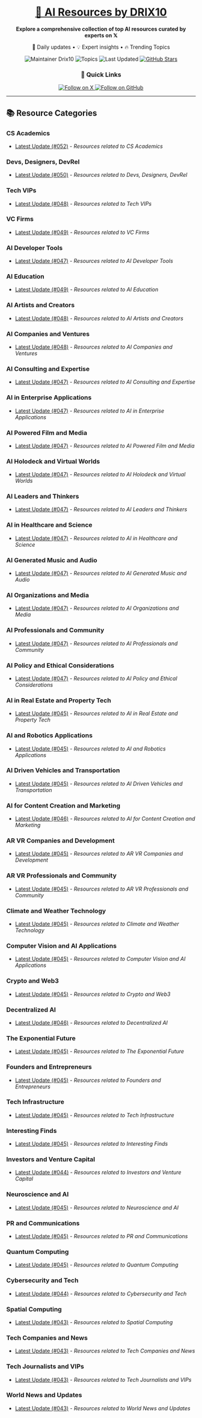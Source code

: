 
<div align="center">
  <h1><a href="https://x.com/DRIX_10_" target="_blank">🚀 AI Resources by DRIX10</a></h1>
  <p><strong>Explore a comprehensive collection of top AI resources curated by experts on 𝕏</strong></p>
  <p>🌟 Daily updates • 💡 Expert insights • 🔥 Trending Topics</p>

  <img src="https://img.shields.io/badge/Maintainer-Drix10-blue?style=for-the-badge" alt="Maintainer Drix10" />
  <img src="https://img.shields.io/badge/Topics-Everything%2C%20AI-red?style=for-the-badge" alt="Topics" />
  <img src="https://img.shields.io/github/last-commit/Drix10/ai-resources?style=for-the-badge&color=5D6D7E" alt="Last Updated" />
  <a href="https://github.com/Drix10/ai-resources"><img src="https://img.shields.io/github/stars/Drix10/ai-resources?style=for-the-badge&color=yellow" alt="GitHub Stars" /></a>

  <br>

  <h3>🌟 Quick Links</h3>
    <a href="https://x.com/DRIX_10_">
      <img src="https://img.shields.io/badge/Follow_on_𝕏-black?style=for-the-badge&logo=x&logoColor=white" alt="Follow on X" />
    </a>
    <a href="https://github.com/Drix10">
      <img src="https://img.shields.io/badge/Follow_on_GitHub-black?style=for-the-badge&logo=github&logoColor=white" alt="Follow on GitHub" />
    </a>
</div>

---

## 📚 Resource Categories

### CS Academics

*   [Latest Update (#052)](https://github.com/Drix10/ai-resources/blob/main/CS%20Academics/resources-052.md) - *Resources related to CS Academics*

### Devs, Designers, DevRel

*   [Latest Update (#050)](https://github.com/Drix10/ai-resources/blob/main/Devs%2C%20Designers%2C%20DevRel/resources-050.md) - *Resources related to Devs, Designers, DevRel*

### Tech VIPs

*   [Latest Update (#048)](https://github.com/Drix10/ai-resources/blob/main/Tech%20VIPs/resources-048.md) - *Resources related to Tech VIPs*

### VC Firms

*   [Latest Update (#049)](https://github.com/Drix10/ai-resources/blob/main/VC%20Firms/resources-049.md) - *Resources related to VC Firms*

### AI Developer Tools

*   [Latest Update (#047)](https://github.com/Drix10/ai-resources/blob/main/AI%20Developer%20Tools/resources-047.md) - *Resources related to AI Developer Tools*

### AI Education

*   [Latest Update (#049)](https://github.com/Drix10/ai-resources/blob/main/AI%20Education/resources-049.md) - *Resources related to AI Education*

### AI Artists and Creators

*   [Latest Update (#048)](https://github.com/Drix10/ai-resources/blob/main/AI%20Artists%20and%20Creators/resources-048.md) - *Resources related to AI Artists and Creators*

### AI Companies and Ventures

*   [Latest Update (#048)](https://github.com/Drix10/ai-resources/blob/main/AI%20Companies%20and%20Ventures/resources-048.md) - *Resources related to AI Companies and Ventures*

### AI Consulting and Expertise

*   [Latest Update (#047)](https://github.com/Drix10/ai-resources/blob/main/AI%20Consulting%20and%20Expertise/resources-047.md) - *Resources related to AI Consulting and Expertise*

### AI in Enterprise Applications

*   [Latest Update (#047)](https://github.com/Drix10/ai-resources/blob/main/AI%20in%20Enterprise%20Applications/resources-047.md) - *Resources related to AI in Enterprise Applications*

### AI Powered Film and Media

*   [Latest Update (#047)](https://github.com/Drix10/ai-resources/blob/main/AI%20Powered%20Film%20and%20Media/resources-047.md) - *Resources related to AI Powered Film and Media*

### AI Holodeck and Virtual Worlds

*   [Latest Update (#047)](https://github.com/Drix10/ai-resources/blob/main/AI%20Holodeck%20and%20Virtual%20Worlds/resources-047.md) - *Resources related to AI Holodeck and Virtual Worlds*

### AI Leaders and Thinkers

*   [Latest Update (#047)](https://github.com/Drix10/ai-resources/blob/main/AI%20Leaders%20and%20Thinkers/resources-047.md) - *Resources related to AI Leaders and Thinkers*

### AI in Healthcare and Science

*   [Latest Update (#047)](https://github.com/Drix10/ai-resources/blob/main/AI%20in%20Healthcare%20and%20Science/resources-047.md) - *Resources related to AI in Healthcare and Science*

### AI Generated Music and Audio

*   [Latest Update (#047)](https://github.com/Drix10/ai-resources/blob/main/AI%20Generated%20Music%20and%20Audio/resources-047.md) - *Resources related to AI Generated Music and Audio*

### AI Organizations and Media

*   [Latest Update (#047)](https://github.com/Drix10/ai-resources/blob/main/AI%20Organizations%20and%20Media/resources-047.md) - *Resources related to AI Organizations and Media*

### AI Professionals and Community

*   [Latest Update (#047)](https://github.com/Drix10/ai-resources/blob/main/AI%20Professionals%20and%20Community/resources-047.md) - *Resources related to AI Professionals and Community*

### AI Policy and Ethical Considerations

*   [Latest Update (#047)](https://github.com/Drix10/ai-resources/blob/main/AI%20Policy%20and%20Ethical%20Considerations/resources-047.md) - *Resources related to AI Policy and Ethical Considerations*

### AI in Real Estate and Property Tech

*   [Latest Update (#045)](https://github.com/Drix10/ai-resources/blob/main/AI%20in%20Real%20Estate%20and%20Property%20Tech/resources-045.md) - *Resources related to AI in Real Estate and Property Tech*

### AI and Robotics Applications

*   [Latest Update (#045)](https://github.com/Drix10/ai-resources/blob/main/AI%20and%20Robotics%20Applications/resources-045.md) - *Resources related to AI and Robotics Applications*

### AI Driven Vehicles and Transportation

*   [Latest Update (#045)](https://github.com/Drix10/ai-resources/blob/main/AI%20Driven%20Vehicles%20and%20Transportation/resources-045.md) - *Resources related to AI Driven Vehicles and Transportation*

### AI for Content Creation and Marketing

*   [Latest Update (#046)](https://github.com/Drix10/ai-resources/blob/main/AI%20for%20Content%20Creation%20and%20Marketing/resources-046.md) - *Resources related to AI for Content Creation and Marketing*

### AR VR Companies and Development

*   [Latest Update (#045)](https://github.com/Drix10/ai-resources/blob/main/AR%20VR%20Companies%20and%20Development/resources-045.md) - *Resources related to AR VR Companies and Development*

### AR VR Professionals and Community

*   [Latest Update (#045)](https://github.com/Drix10/ai-resources/blob/main/AR%20VR%20Professionals%20and%20Community/resources-045.md) - *Resources related to AR VR Professionals and Community*

### Climate and Weather Technology

*   [Latest Update (#045)](https://github.com/Drix10/ai-resources/blob/main/Climate%20and%20Weather%20Technology/resources-045.md) - *Resources related to Climate and Weather Technology*

### Computer Vision and AI Applications

*   [Latest Update (#045)](https://github.com/Drix10/ai-resources/blob/main/Computer%20Vision%20and%20AI%20Applications/resources-045.md) - *Resources related to Computer Vision and AI Applications*

### Crypto and Web3

*   [Latest Update (#045)](https://github.com/Drix10/ai-resources/blob/main/Crypto%20and%20Web3/resources-045.md) - *Resources related to Crypto and Web3*

### Decentralized AI

*   [Latest Update (#046)](https://github.com/Drix10/ai-resources/blob/main/Decentralized%20AI/resources-046.md) - *Resources related to Decentralized AI*

### The Exponential Future

*   [Latest Update (#045)](https://github.com/Drix10/ai-resources/blob/main/The%20Exponential%20Future/resources-045.md) - *Resources related to The Exponential Future*

### Founders and Entrepreneurs

*   [Latest Update (#045)](https://github.com/Drix10/ai-resources/blob/main/Founders%20and%20Entrepreneurs/resources-045.md) - *Resources related to Founders and Entrepreneurs*

### Tech Infrastructure

*   [Latest Update (#045)](https://github.com/Drix10/ai-resources/blob/main/Tech%20Infrastructure/resources-045.md) - *Resources related to Tech Infrastructure*

### Interesting Finds

*   [Latest Update (#045)](https://github.com/Drix10/ai-resources/blob/main/Interesting%20Finds/resources-045.md) - *Resources related to Interesting Finds*

### Investors and Venture Capital

*   [Latest Update (#044)](https://github.com/Drix10/ai-resources/blob/main/Investors%20and%20Venture%20Capital/resources-044.md) - *Resources related to Investors and Venture Capital*

### Neuroscience and AI

*   [Latest Update (#045)](https://github.com/Drix10/ai-resources/blob/main/Neuroscience%20and%20AI/resources-045.md) - *Resources related to Neuroscience and AI*

### PR and Communications

*   [Latest Update (#045)](https://github.com/Drix10/ai-resources/blob/main/PR%20and%20Communications/resources-045.md) - *Resources related to PR and Communications*

### Quantum Computing

*   [Latest Update (#045)](https://github.com/Drix10/ai-resources/blob/main/Quantum%20Computing/resources-045.md) - *Resources related to Quantum Computing*

### Cybersecurity and Tech

*   [Latest Update (#044)](https://github.com/Drix10/ai-resources/blob/main/Cybersecurity%20and%20Tech/resources-044.md) - *Resources related to Cybersecurity and Tech*

### Spatial Computing

*   [Latest Update (#043)](https://github.com/Drix10/ai-resources/blob/main/Spatial%20Computing/resources-043.md) - *Resources related to Spatial Computing*

### Tech Companies and News

*   [Latest Update (#043)](https://github.com/Drix10/ai-resources/blob/main/Tech%20Companies%20and%20News/resources-043.md) - *Resources related to Tech Companies and News*

### Tech Journalists and VIPs

*   [Latest Update (#043)](https://github.com/Drix10/ai-resources/blob/main/Tech%20Journalists%20and%20VIPs/resources-043.md) - *Resources related to Tech Journalists and VIPs*

### World News and Updates

*   [Latest Update (#043)](https://github.com/Drix10/ai-resources/blob/main/World%20News%20and%20Updates/resources-043.md) - *Resources related to World News and Updates*

